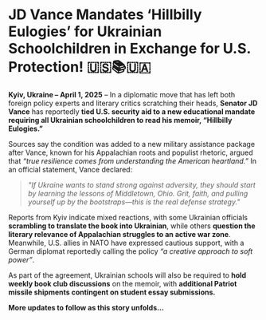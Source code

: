 JD Vance Mandates ‘Hillbilly Eulogies’ for Ukrainian Schoolchildren in Exchange for U.S. Protection! 🇺🇸📚🇺🇦  
================

**Kyiv, Ukraine – April 1, 2025** – In a diplomatic move that has left both foreign policy experts and literary critics scratching their heads, **Senator JD Vance** has reportedly **tied U.S. security aid to a new educational mandate requiring all Ukrainian schoolchildren to read his memoir, “Hillbilly Eulogies.”**  

Sources say the condition was added to a new military assistance package after Vance, known for his Appalachian roots and populist rhetoric, argued that *“true resilience comes from understanding the American heartland.”* In an official statement, Vance declared:  

> *"If Ukraine wants to stand strong against adversity, they should start by learning the lessons of Middletown, Ohio. Grit, faith, and pulling yourself up by the bootstraps—this is the real defense strategy."*  

Reports from Kyiv indicate mixed reactions, with some Ukrainian officials **scrambling to translate the book into Ukrainian**, while others **question the literary relevance of Appalachian struggles to an active war zone**. Meanwhile, U.S. allies in NATO have expressed cautious support, with a German diplomat reportedly calling the policy *“a creative approach to soft power”*.  

As part of the agreement, Ukrainian schools will also be required to **hold weekly book club discussions** on the memoir, with **additional Patriot missile shipments contingent on student essay submissions.**  

**More updates to follow as this story unfolds…**  

